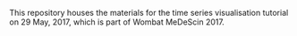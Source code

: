 This repository houses the materials for the time series visualisation tutorial on 29 May, 2017, which is part of Wombat MeDeScin 2017.
